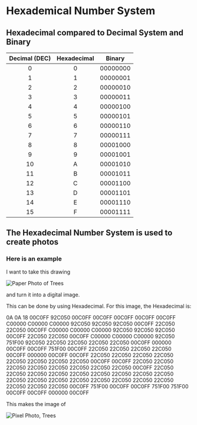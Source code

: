 # Hexademical Number System

## Hexadecimal compared to Decimal System and Binary

| Decimal (DEC) | Hexadecimal | Binary   |
| :-----------: | :---------: | :------: |
| 0             | 0           | 00000000 |
| 1             | 1           | 00000001 |
| 2             | 2           | 00000010 |
| 3             | 3           | 00000011 |
| 4             | 4           | 00000100 |
| 5             | 5           | 00000101 |
| 6             | 6           | 00000110 |
| 7             | 7           | 00000111 |
| 8             | 8           | 00001000 |
| 9             | 9           | 00001001 |
| 10            | A           | 00001010 |
| 11            | B           | 00001011 |
| 12            | C           | 00001100 |
| 13            | D           | 00001101 |
| 14            | E           | 00001110 |
| 15            | F           | 00001111 |
  
## The Hexadecimal Number System is used to create photos 

### Here is an example 

I want to take this drawing 

![Paper Photo of Trees](../../images/Paper-Picture-Trees.png "Tree Photo, papaper") 

and turn it into a digital image. 

This can be done by using Hexadecimal. For this image, the Hexadecimal is:

0A
0A
18
00C0FF 92C050 00C0FF 00C0FF 00C0FF 00C0FF 00C0FF C00000 C00000 C00000 
92C050 92C050 92C050 00C0FF 22C050 22C050 00C0FF C00000 C00000 C00000 
92C050 92C050 92C050 00C0FF 22C050 22C050 00C0FF C00000 C00000 C00000 
92C050 751F00 92C050 22C050 22C050 22C050 22C050 00C0FF 000000 00C0FF 
00C0FF 751F00 00C0FF 22C050 22C050 22C050 22C050 00C0FF 000000 00C0FF 
00C0FF 22C050 22C050 22C050 22C050 22C050 22C050 22C050 22C050 00C0FF 
00C0FF 22C050 22C050 22C050 22C050 22C050 22C050 22C050 22C050 00C0FF 
22C050 22C050 22C050 22C050 22C050 22C050 22C050 22C050 22C050 22C050 
22C050 22C050 22C050 22C050 22C050 22C050 22C050 22C050 22C050 22C050 
00C0FF 751F00 00C0FF 00C0FF 751F00 751F00 00C0FF 00C0FF 000000 00C0FF 

This makes the image of 

![Pixel Photo, Trees](../../images/Pixel-Picture-Trees.png "Tree photo pixels") 
